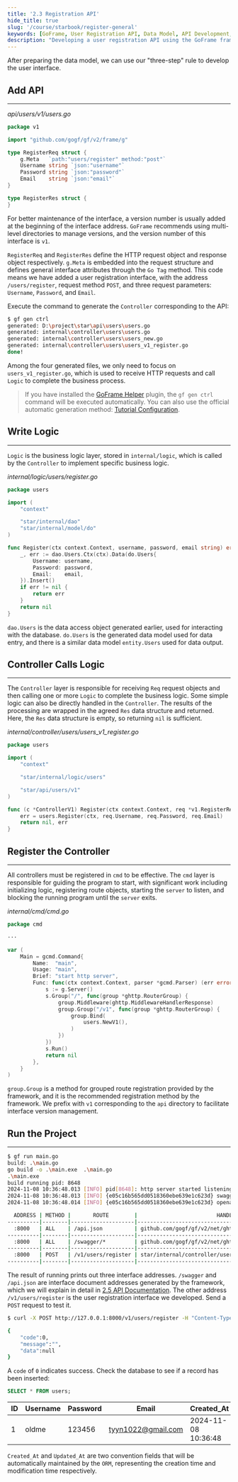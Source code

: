 ```yaml
---
title: '2.3 Registration API'
hide_title: true
slug: '/course/starbook/register-general'
keywords: [GoFrame, User Registration API, Data Model, API Development, Business Logic Layer, HTTP Request, Code Generation, Controller Registration, Database Interaction, Project Execution]
description: "Developing a user registration API using the GoFrame framework, including steps for adding an API, writing the business logic layer, controller call logic, controller registration, and running the project. By generating data access objects and data models, the interface interacts with the database, and ultimately tests the interface's functionality during project execution."
---
```

After preparing the data model, we can use our "three-step" rule to develop the user interface.
## Add API
---
*api/users/v1/users.go*
```go
package v1

import "github.com/gogf/gf/v2/frame/g"

type RegisterReq struct {
    g.Meta   `path:"users/register" method:"post"`
    Username string `json:"username"`
    Password string `json:"password"`
    Email    string `json:"email"`
}

type RegisterRes struct {
}
```

For better maintenance of the interface, a version number is usually added at the beginning of the interface address. `GoFrame` recommends using multi-level directories to manage versions, and the version number of this interface is `v1`.

`RegisterReq` and `RegisterRes` define the HTTP request object and response object respectively. `g.Meta` is embedded into the request structure and defines general interface attributes through the `Go Tag` method. This code means we have added a user registration interface, with the address `/users/register`, request method `POST`, and three request parameters: `Username`, `Password`, and `Email`.

Execute the command to generate the `Controller` corresponding to the API:
```bash
$ gf gen ctrl
generated: D:\project\star\api\users\users.go
generated: internal\controller\users\users.go
generated: internal\controller\users\users_new.go
generated: internal\controller\users\users_v1_register.go
done!
```

Among the four generated files, we only need to focus on `users_v1_register.go`, which is used to receive HTTP requests and call `Logic` to complete the business process.

> If you have installed the [GoFrame Helper](https://plugins.jetbrains.com/plugin/23324-goframe-helper) plugin, the `gf gen ctrl` command will be executed automatically. You can also use the official automatic generation method: [Tutorial Configuration](../../../docs/开发工具/代码生成-gen/接口规范-gen%20ctrl.md#automatic-mode-recommended).

## Write Logic
---
`Logic` is the business logic layer, stored in `internal/logic`, which is called by the `Controller` to implement specific business logic.

*internal/logic/users/register.go*
```go
package users

import (
    "context"

    "star/internal/dao"
    "star/internal/model/do"
)

func Register(ctx context.Context, username, password, email string) error {
    _, err := dao.Users.Ctx(ctx).Data(do.Users{
        Username: username,
        Password: password,
        Email:    email,
    }).Insert()
    if err != nil {
        return err
    }
    return nil
}
```

`dao.Users` is the data access object generated earlier, used for interacting with the database. `do.Users` is the generated data model used for data entry, and there is a similar data model `entity.Users` used for data output.

## Controller Calls Logic
---
The `Controller` layer is responsible for receiving `Req` request objects and then calling one or more `Logic` to complete the business logic. Some simple logic can also be directly handled in the `Controller`. The results of the processing are wrapped in the agreed `Res` data structure and returned. Here, the `Res` data structure is empty, so returning `nil` is sufficient.

*internal/controller/users/users_v1_register.go*
```go
package users

import (
    "context"

    "star/internal/logic/users"

    "star/api/users/v1"
)

func (c *ControllerV1) Register(ctx context.Context, req *v1.RegisterReq) (res *v1.RegisterRes, err error) {
    err = users.Register(ctx, req.Username, req.Password, req.Email)
    return nil, err
}
```

## Register the Controller
---
All controllers must be registered in `cmd` to be effective. The `cmd` layer is responsible for guiding the program to start, with significant work including initializing logic, registering route objects, starting the `server` to listen, and blocking the running program until the `server` exits.

*internal/cmd/cmd.go*
```go
package cmd

···

var (
    Main = gcmd.Command{
        Name:  "main",
        Usage: "main",
        Brief: "start http server",
        Func: func(ctx context.Context, parser *gcmd.Parser) (err error) {
            s := g.Server()
            s.Group("/", func(group *ghttp.RouterGroup) {
                group.Middleware(ghttp.MiddlewareHandlerResponse)
                group.Group("/v1", func(group *ghttp.RouterGroup) {
                    group.Bind(
                        users.NewV1(),
                    )
                })
            })
            s.Run()
            return nil
        },
    }
)
```

`group.Group` is a method for grouped route registration provided by the framework, and it is the recommended registration method by the framework. We prefix with `v1` corresponding to the `api` directory to facilitate interface version management.

## Run the Project
---
```bash
$ gf run main.go
build: .\main.go
go build -o .\main.exe  .\main.go
.\main.exe 
build running pid: 8648
2024-11-08 10:36:48.013 [INFO] pid[8648]: http server started listening on [:8000]
2024-11-08 10:36:48.013 [INFO] {e05c16b565dd0518360ebe639e1c623d} swagger ui is serving at address: http://127.0.0.1:8000/swagger/
2024-11-08 10:36:48.014 [INFO] {e05c16b565dd0518360ebe639e1c623d} openapi specification is serving at address: http://127.0.0.1:8000/api.json

  ADDRESS | METHOD |       ROUTE        |                         HANDLER                         |           MIDDLEWARE
----------|--------|--------------------|---------------------------------------------------------|----------------------------------
  :8000   | ALL    | /api.json          | github.com/gogf/gf/v2/net/ghttp.(*Server).openapiSpec   |
----------|--------|--------------------|---------------------------------------------------------|----------------------------------
  :8000   | ALL    | /swagger/*         | github.com/gogf/gf/v2/net/ghttp.(*Server).swaggerUI     | HOOK_BEFORE_SERVE
----------|--------|--------------------|---------------------------------------------------------|----------------------------------
  :8000   | POST   | /v1/users/register | star/internal/controller/users.(*ControllerV1).Register | ghttp.MiddlewareHandlerResponse
----------|--------|--------------------|---------------------------------------------------------|----------------------------------
```

The result of running prints out three interface addresses. `/swagger` and `/api.json` are interface document addresses generated by the framework, which we will explain in detail in [2.5 API Documentation](./2.5.接口文档.md). The other address `/v1/users/register` is the user registration interface we developed. Send a `POST` request to test it.

```bash
$ curl -X POST http://127.0.0.1:8000/v1/users/register -H "Content-Type: application/json" -d "{\"username\":\"oldme\", \"password\":\"123456\", \"email\":\"tyyn1022@gmail.com\"}"

{
    "code":0,
    "message":"",
    "data":null
}
```

A `code` of `0` indicates success. Check the database to see if a record has been inserted:
```sql
SELECT * FROM users;
```

| ID  | Username | Password | Email              | Created_At          | Updated_At          |
| --- | -------- | -------- | ------------------ | ------------------- | ------------------- |
| 1   | oldme    | 123456   | tyyn1022@gmail.com | 2024-11-08 10:36:48 | 2024-11-08 10:36:48 |

`Created_At` and `Updated_At` are two convention fields that will be automatically maintained by the `ORM`, representing the creation time and modification time respectively.